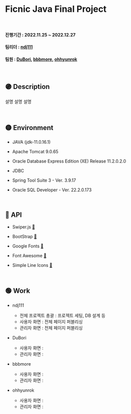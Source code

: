# Ficnic Java Final Project

<br/>

#### 진행기간 : 2022.11.25 ~ 2022.12.27
#### 팀리더 : [ndj111](https://github.com/ndj11)
#### 팀원 : [DuBori](https://github.com/DuBori), [bbbmore](https://github.com/bbbmore), [ohhyunrok](https://github.com/ohhyunrok)

<br/>

## :purple_circle: Description
설명 설명 설명

<br/>

## :yellow_circle: Environment

- JAVA (jdk-11.0.16.1)

- Apache Tomcat 9.0.65
- Oracle Database Express Edition (XE) Release 11.2.0.2.0
- JDBC
- Spring Tool Suite 3 - Ver. 3.9.17
- Oracle SQL Developer - Ver. 22.2.0.173


<br/>

## :red_circle: API

- Swiper.js [:link:](https://swiperjs.com/)

- BootStrap [:link:](https://getbootstrap.com/)
- Google Fonts [:link:](https://fonts.google.com/)
- Font Awesome [:link:](https://fontawesome.com/)
- Simple Line Icons [:link:](https://simplelineicons.github.io/)


<br/>

## :green_circle: Work

- ndj111
  - 전체 프로젝트 총괄 : 프로젝트 세팅, DB 설계 등
  - 사용자 화면 : 전체 페이지 퍼블리싱
  - 관리자 화면 : 전체 페이지 퍼블리싱

- DuBori
  - 사용자 화면 : 
  - 관리자 화면 : 
- bbbmore
  - 사용자 화면 : 
  - 관리자 화면 : 
- ohhyunrok
  - 사용자 화면 : 
  - 관리자 화면 : 


